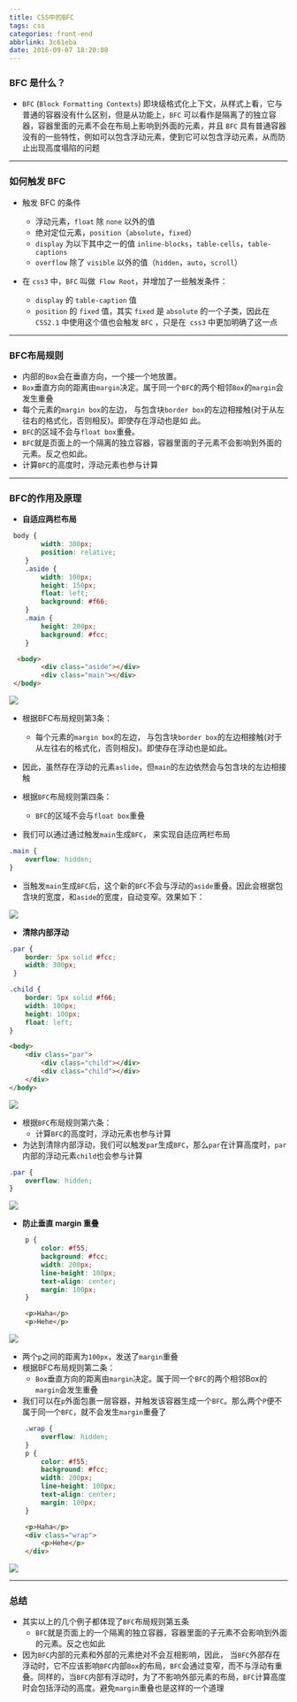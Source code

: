 ```yaml
---
title: CSS中的BFC
tags: css
categories: front-end
abbrlink: 3c61eba
date: 2016-09-07 18:20:08
---
```


### BFC 是什么？

- `BFC` (`Block Formatting Contexts`) 即块级格式化上下文，从样式上看，它与普通的容器没有什么区别，但是从功能上，`BFC` 可以看作是隔离了的独立容器，容器里面的元素不会在布局上影响到外面的元素，并且 `BFC` 具有普通容器没有的一些特性，例如可以包含浮动元素，使到它可以包含浮动元素，从而防止出现高度塌陷的问题
<!--more-->
---

### 如何触发 BFC

- 触发 BFC 的条件
    - 浮动元素，`float` 除 `none` 以外的值
    - 绝对定位元素，`position`（`absolute`，`fixed`）
    - `display` 为以下其中之一的值 `inline-blocks`，`table-cells`，`table-captions`
    - `overflow` 除了 `visible` 以外的值（`hidden`，`auto`，`scroll`）
 
 - 在 `css3` 中，`BFC` 叫做` Flow Root`，并增加了一些触发条件：
    - `display` 的 `table-caption` 值
    - `position` 的 `fixed` 值，其实 `fixed` 是 `absolute` 的一个子类，因此在 `CSS2.1` 中使用这个值也会触发 `BFC` ，只是在` css3` 中更加明确了这一点

---

### BFC布局规则

- 内部的`Box`会在垂直方向，一个接一个地放置。
- `Box`垂直方向的距离由`margin`决定。属于同一个`BFC`的两个相邻`Box`的`margin`会发生重叠
- 每个元素的`margin box`的左边， 与包含块`border box`的左边相接触(对于从左往右的格式化，否则相反)。即使存在浮动也是如 此。
- `BFC`的区域不会与`float box`重叠。
- `BFC`就是页面上的一个隔离的独立容器，容器里面的子元素不会影响到外面的元素。反之也如此。
- 计算`BFC`的高度时，浮动元素也参与计算

---

### BFC的作用及原理

- **自适应两栏布局**

```css
 body {
        width: 300px;
        position: relative;
    }
    .aside {
        width: 100px;
        height: 150px;
        float: left;
        background: #f66;
    }
    .main {
        height: 200px;
        background: #fcc;
    }
```
```html
  <body>
        <div class="aside"></div>
        <div class="main"></div>
 </body>
```
![](http://p1.qhimg.com/d/inn/4055c62a/4dca44a927d4c1ffc30e3ae5f53a0b79.png)

- 根据BFC布局规则第3条：
    - 每个元素的`margin box`的左边， 与包含块`border box`的左边相接触(对于从左往右的格式化，否则相反)。即使存在浮动也是如此。
- 因此，虽然存在浮动的元素`aslide`，但`main`的左边依然会与包含块的左边相接触
- 根据`BFC`布局规则第四条：
  - `BFC`的区域不会与`float box`重叠

- 我们可以通过通过触发`main`生成`BFC`， 来实现自适应两栏布局

```css
.main {
    overflow: hidden;
}
```
- 当触发`main`生成`BFC`后，这个新的`BFC`不会与浮动的`aside`重叠。因此会根据包含块的宽度，和`aside`的宽度，自动变窄。效果如下：

![](http://p6.qhimg.com/t01077886a9706cb26b.png)

- **清除内部浮动**

```css
.par {
    border: 5px solid #fcc;
    width: 300px;
 }

.child {
    border: 5px solid #f66;
    width: 100px;
    height: 100px;
    float: left;
}
```
```html
<body>
    <div class="par">
        <div class="child"></div>
        <div class="child"></div>
    </div>
</body>
```

![](http://p1.qhimg.com/t016035b58195e7909a.png)

- 根据`BFC`布局规则第六条：
  - 计算`BFC`的高度时，浮动元素也参与计算
- 为达到清除内部浮动，我们可以触发`par`生成`BFC`，那么`par`在计算高度时，`par`内部的浮动元素`child`也会参与计算

```css
.par {
    overflow: hidden;
}
```
![](http://p2.qhimg.com/t016bbbe5236ef1ffd5.png)

- **防止垂直 margin 重叠**

```css
    p {
        color: #f55;
        background: #fcc;
        width: 200px;
        line-height: 100px;
        text-align: center;
        margin: 100px;
    }
```

```html
    <p>Haha</p>
    <p>Hehe</p>
 ```
 
 ![](http://p5.qhimg.com/t01b47b8b7d153c07cc.png)
 
 - 两个`p`之间的距离为`100px`，发送了`margin`重叠
 - 根据BFC布局规则第二条：
     - `Box`垂直方向的距离由`margin`决定。属于同一个`BFC`的两个相邻Box的`margin`会发生重叠
 - 我们可以在`p`外面包裹一层容器，并触发该容器生成一个`BFC`。那么两个`P`便不属于同一个`BFC`，就不会发生`margin`重叠了

```css
    .wrap {
        overflow: hidden;
    }
    p {
        color: #f55;
        background: #fcc;
        width: 200px;
        line-height: 100px;
        text-align: center;
        margin: 100px;
    }
```
```html
    <p>Haha</p>
    <div class="wrap">
        <p>Hehe</p>
    </div>
```

![](http://p3.qhimg.com/t0118d1d2badbb00521.png)

---

### 总结

- 其实以上的几个例子都体现了`BFC`布局规则第五条
   - `BFC`就是页面上的一个隔离的独立容器，容器里面的子元素不会影响到外面的元素。反之也如此
- 因为`BFC`内部的元素和外部的元素绝对不会互相影响，因此， 当`BFC`外部存在浮动时，它不应该影响`BFC`内部`Box`的布局，`BFC`会通过变窄，而不与浮动有重叠。同样的，当`BFC`内部有浮动时，为了不影响外部元素的布局，`BFC`计算高度时会包括浮动的高度。避免`margin`重叠也是这样的一个道理

